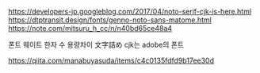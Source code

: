 https://developers-jp.googleblog.com/2017/04/noto-serif-cjk-is-here.html
https://dtptransit.design/fonts/genno-noto-sans-matome.html
https://note.com/mitsuru_h_cc/n/n40bd65ce48a4

폰트 웨이트
한자 수
용량차이
文字詰め
cjk는 adobe의 폰트

https://qiita.com/manabuyasuda/items/c4c0135fdfd9b17ee30d
